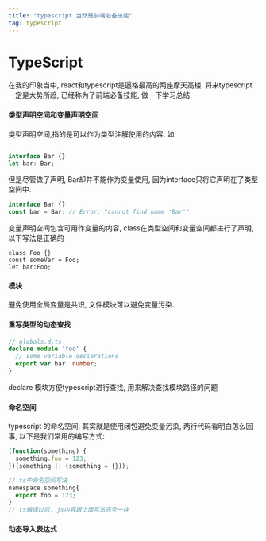 ```yaml
--- 
title: "typescript 当然是前端必备技能"
tag: typescript
---
```


# TypeScript
在我的印象当中, react和typescript是逼格最高的两座摩天高楼. 将来typescript一定是大势所趋, 已经称为了前端必备技能, 做一下学习总结.

#### 类型声明空间和变量声明空间

类型声明空间,指的是可以作为类型注解使用的内容.  如:
```ts

interface Bar {}
let bar: Bar;

```
但是尽管做了声明, Bar却并不能作为变量使用, 因为interface只将它声明在了类型空间中.  
```ts
interface Bar {}
const bar = Bar; // Error: "cannot find name 'Bar'"
```
变量声明空间包含可用作变量的内容, class在类型空间和变量空间都进行了声明, 以下写法是正确的
```
class Foo {}
const someVar = Foo;
let bar:Foo;
```


#### 模块

避免使用全局变量是共识, 文件模块可以避免变量污染.

#### 重写类型的动态查找

```ts
// globals.d.ts
declare module 'foo' {
  // some variable declarations
  export var bar: number;
}
```
declare 模块方便typescript进行查找, 用来解决查找模块路径的问题


#### 命名空间

typescript 的命名空间, 其实就是使用闭包避免变量污染, 两行代码看明白怎么回事, 以下是我们常用的编写方式:
```js
(function(something) {
  something.foo = 123;
})(something || (something = {}));

// ts中命名空间写法
namespace something{
  export foo = 123;
}
// ts编译过后, js内容跟上面写法完全一样
```

#### 动态导入表达式


